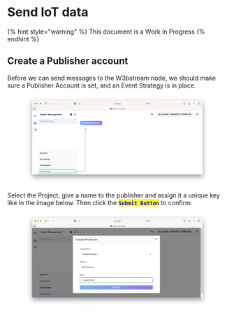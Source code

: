 # Send IoT data

{% hint style="warning" %}
This document is a Work in Progress
{% endhint %}

## Create a Publisher account

Before we can send messages to the W3bstream node, we should make sure a Publisher Account is set, and an Event Strategy is in place.

<figure><img src="../.gitbook/assets/image (11) (3).png" alt=""><figcaption></figcaption></figure>

Select the Project, give a name to the publisher and assign it a unique key like in the image below. Then click the <mark style="color:blue;">**`Submit Button`**</mark> to confirm:

<figure><img src="../.gitbook/assets/image (23).png" alt=""><figcaption></figcaption></figure>

